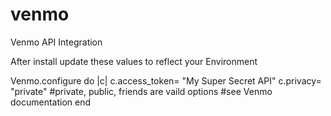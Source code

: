venmo
=====

Venmo API Integration

After install update these values to reflect your Environment

Venmo.configure do |c|
  c.access_token= "My Super Secret API"
  c.privacy= "private"
  #private, public, friends are vaild options
  #see Venmo documentation
end
